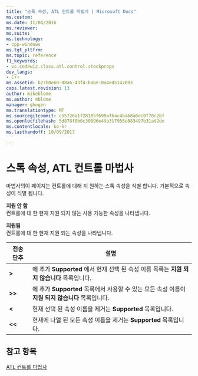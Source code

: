 ```yaml
---
title: "스톡 속성, ATL 컨트롤 마법사 | Microsoft Docs"
ms.custom: 
ms.date: 11/04/2016
ms.reviewer: 
ms.suite: 
ms.technology:
- cpp-windows
ms.tgt_pltfrm: 
ms.topic: reference
f1_keywords:
- vc.codewiz.class.atl.control.stockprops
dev_langs:
- C++
ms.assetid: b27b0e60-08a6-43f4-ba6e-0a4e45147693
caps.latest.revision: 13
author: mikeblome
ms.author: mblome
manager: ghogen
ms.translationtype: MT
ms.sourcegitcommit: c55726a1728185f699afbac4ba68a6dc0f70c2bf
ms.openlocfilehash: 5d878f0b0c30096e49a317956e083497b31ad2de
ms.contentlocale: ko-kr
ms.lasthandoff: 10/09/2017

---
```

# 스톡 속성, ATL 컨트롤 마법사
마법사의이 페이지는 컨트롤에 대해 지 원하는 스톡 속성을 식별 합니다. 기본적으로 속성이 식별 됩니다.  
  
 **지원 안 함**  
 컨트롤에 대 한 현재 지원 되지 않는 사용 가능한 속성을 나타냅니다.  
  
 **지원됨**  
 컨트롤에 대 한 현재 지원 되는 속성을 나타냅니다.  
  
|전송 단추|설명|  
|---------------------|-----------------|  
|**>**|에 추가 **Supported** 에서 현재 선택 된 속성 이름 목록는 **지원 되지 않습니다** 목록입니다.|  
|**>>**|에 추가 **Supported** 목록에서 사용할 수 있는 모든 속성 이름이 **지원 되지 않습니다** 목록입니다.|  
|**<**|현재 선택 된 속성 이름을 제거는 **Supported** 목록입니다.|  
|**<<**|현재에 나열 된 모든 속성 이름을 제거는 **Supported** 목록입니다.|  
  
## 참고 항목  
 [ATL 컨트롤 마법사](../../atl/reference/atl-control-wizard.md)


